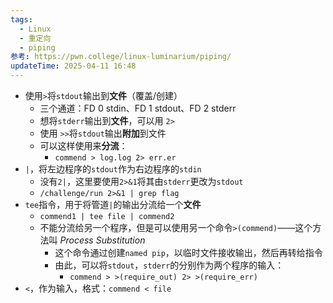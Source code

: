 ```yaml
---
tags:
  - Linux
  - 重定向
  - piping
参考: https://pwn.college/linux-luminarium/piping/
updateTime: 2025-04-11 16:48
---
```

- 使用`>`将`stdout`输出到**文件**（覆盖/创建）  
	- 三个通道：FD 0 stdin、FD 1 stdout、FD 2  stderr  
	- 想将`stderr`输出到**文件**，可以用 `2>`  
	- 使用 `>>`将`stdout`输出**附加**到文件  
	- 可以这样使用来**分流**：
		- `commend > log.log 2> err.er`
- `|`，将左边程序的`stdout`作为右边程序的`stdin`
	- 没有`2|`，这里要使用`2>&1`将其由`stderr`更改为`stdout`  
	- `/challenge/run 2>&1 | grep flag`  
- `tee`指令，用于将管道`|`的输出分流给一个**文件**  
	- `commend1 | tee file | commend2`
	- 不能分流给另一个程序，但是可以使用另一个命令`>(commend)`——这个方法叫 *Process Substitution*
		- 这个命令通过创建`named pip`，以临时文件接收输出，然后再转给指令  
		- 由此，可以将`stdout`，`stderr`的分别作为两个程序的输入：  
			- `commend > >(require_out) 2> >(require_err)`
- `<`，作为输入，格式：`commend < file`  